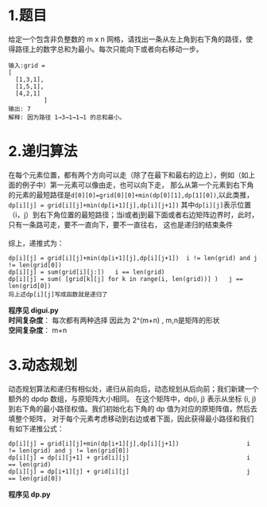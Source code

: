 # 1.题目
给定一个包含非负整数的 m x n 网格，请找出一条从左上角到右下角的路径，使得路径上的数字总和为最小。每次只能向下或者向右移动一步。

    输入:grid = 
    [
      [1,3,1],
      [1,5,1],
      [4,2,1]
              ]
    输出: 7
    解释: 因为路径 1→3→1→1→1 的总和最小。
# 2.递归算法
在每个元素位置，都有两个方向可以走（除了在最下和最右的边上），例如（如上面的例子中）第一元素可以像由走，也可以向下走，
那么从第一个元素到右下角的元素的最短路径是`d[0][0]=grid[0][0]+min(dp[0][1],dp[1][0])`,以此类推，`dp[i][j] = grid[i][j]+min(dp[i+1][j],dp[i][j+1])`
其中`dp[i][j]`表示位置（i，j）到右下角位置的最短路径；当i或者j到最下面或者右边矩阵边界时，此时，只有一条路可走，要不一直向下，要不一直往右，
这也是递归的结束条件<br>
<br>
综上，递推式为：<br>

    dp[i][j] = grid[i][j]+min(dp[i+1][j],dp[i][j+1])  i != len(grid) and j != len(grid[0])
    dp[i][j] = sum(grid[i][j:])   i == len(grid)
    dp[i][j] = sum( [grid[k][j] for k in range(i, len(grid))] )   j == len(grid[0])
    将上述dp[i][j]写成函数就是递归了
    
**程序见 digui.py**<br>
**时间复杂度**： 每次都有两种选择 因此为 2^(m+n) , m,n是矩阵的形状<br>
**空间复杂度**： m+n
# 3.动态规划
动态规划算法和递归有相似处，递归从前向后，动态规划从后向前；我们新建一个额外的 dpdp 数组，与原矩阵大小相同。
在这个矩阵中，dp(i, j) 表示从坐标 (i, j) 到右下角的最小路径权值。我们初始化右下角的 dp 值为对应的原矩阵值，然后去填整个矩阵，
对于每个元素考虑移动到右边或者下面，因此获得最小路径和我们有如下递推公式：

    dp[i][j] = grid[i][j]+min(dp[i+1][j],dp[i][j+1])                   i != len(grid) and j != len(grid[0])
    dp[i][j] = dp[i][j+1] + grid[i][j]                                 i == len(grid)
    dp[i][j] = dp[i+1][j] + grid[i][j]                                 j == len(grid[0])
**程序见 dp.py**
